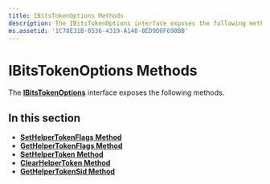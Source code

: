 ```yaml
---
title: IBitsTokenOptions Methods
description: The IBitsTokenOptions interface exposes the following methods.
ms.assetid: '1C78E31B-0536-4319-A148-8ED9D0F698BB'
---
```


# IBitsTokenOptions Methods

The [**IBitsTokenOptions**](ibitstokenoptions.md) interface exposes the following methods.

## In this section

-   [**SetHelperTokenFlags Method**](ibitstokenoptions-sethelpertokenflags.md)
-   [**GetHelperTokenFlags Method**](ibitstokenoptions-gethelpertokenflags.md)
-   [**SetHelperToken Method**](ibitstokenoptions-sethelpertoken.md)
-   [**ClearHelperToken Method**](ibitstokenoptions-clearhelpertoken.md)
-   [**GetHelperTokenSid Method**](ibitstokenoptions-gethelpertokensid.md)

 

 




